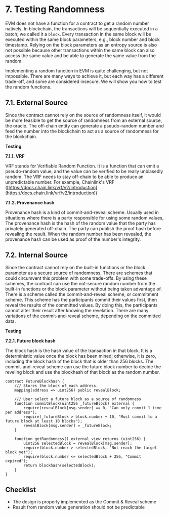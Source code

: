 # 7. Testing Randomness

EVM does not have a function for a contract to get a random number natively. In blockchain, the transactions will be sequentially executed in a batch; we called it a `block`. Every transaction in the same block will be executed within the same block parameters, e.g., block number and block timestamp. Relying on the block parameters as an entropy source is also not possible because other transactions within the same block can also access the same value and be able to generate the same value from the random.&#x20;

Implementing a random function in EVM is quite challenging, but not impossible. There are many ways to achieve it, but each way has a different trade-off, and some are considered insecure. We will show you how to test the random functions.

## 7.1. External Source

Since the contract cannot rely on the source of randomness itself, it would be more feasible to get the source of randomness from an external source, the oracle. The off-chain entity can generate a pseudo-random number and feed the number into the blockchain to act as a source of randomness for the blockchain.

**Testing**

**7.1.1. VRF**

VRF stands for Verifiable Random Function. It is a function that can emit a pseudo-random value, and the value can be verified to be really unbiasedly random. The VRF needs to stay off-chain to be able to produce an unpredictable number. For example, Chainlink's VRF ([https://docs.chain.link/vrf/v2/introduction](https://docs.chain.link/vrf/v2/introduction))

**7.1.2. Provenance hash**

Provenance hash is a kind of commit-and-reveal scheme. Usually used in situations where there is a party responsible for using some random values, The provenance hash is the hash of the random value that the party has privately generated off-chain. The party can publish the proof hash before revealing the result. When the random number has been revealed, the provenance hash can be used as proof of the number's integrity.&#x20;

## 7.2. Internal Source

Since the contract cannot rely on the built-in functions or the block parameter as a secure source of randomness, There are schemes that could circumvent this problem with some trade-offs. By using these schemes, the contract can use the not-secure random number from the built-in functions or the block parameter without being taken advantage of. There is a scheme called the commit-and-reveal scheme, or commitment scheme. This scheme has the participants commit their values first, then reveal the results of the committed values. By doing this, the participants cannot alter their result after knowing the revelation. There are many variations of the commit-and-reveal scheme, depending on the committed data.

**Testing**

**7.2.1. Future block hash**

The block hash is the hash value of the transaction in that block. It is a deterministic value once the block has been mined; otherwise, it is zero, including the block hash of the block that is older than 256 blocks. The commit-and-reveal scheme can use the future block number to decide the reveling block and use the blockhash of that block as the random number.

```solidity
contract FutureBlockhash {
    /// Stores the block of each address.
    mapping(address => uint256) public revealBlock;

    /// User select a future block as a source of randomness
    function commitBlock(uint256 _futureBlock) external {
        require(revealBlock[msg.sender] == 0, "Can only commit 1 time per address");
        require(_futureBlock > block.number + 10, "Must commit to a future block at least 10 blocks");
        revealBlock[msg.sender] = _futureBlock;
    }

    function getRandomness() external view returns (uint256) {
        uint256 selectedBlock = revealBlock[msg.sender];
        require(block.number > selectedBlock, "Not reach the target block yet");
        require(block.number <= selectedBlock + 256, "Commit expired");
        return blockhash(selectedBlock);
    }
}
```

## Checklist

* The design is properly implemented as the Commit & Reveal scheme
* Result from random value generation should not be predictable
